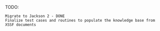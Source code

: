 TODO:

	Migrate to Jackson 2 - DONE
	Finalize test cases and routines to populate the knowledge base from XSSF documents
